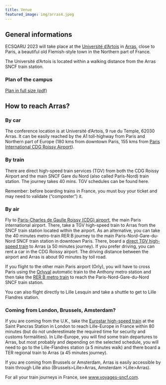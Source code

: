 ```yaml
---
title: Venue
featured_image: img/arras4.jpeg
---
```


## General informations

ECSQARU 2023 will take place at the [Université d’Artois](https://www.univ-artois.fr/) in [Arras](http://www.explorearras.com/?lng=en), close to Paris, a beautiful old Flemish-style town in the Northern part of France.

The Université d’Artois is located within a walking distance from the Arras SNCF train station.

### Plan of the campus

<html>
    <object type="application/pdf" name="PDF" id="PDF" width="100%" height="625px" data="https://www.cril.univ-artois.fr/ieaaie2017/campus.pdf">
    </object>
</html>

[Plan in full size (pdf)](https://www.cril.univ-artois.fr/ieaaie2017/campus.pdf)

## How to reach Arras?

### By car

The conference location is at Université d’Artois, 9 rue du Temple, 62030 Arras. It can be easily reached by the A1 toll-highway from Paris and Northern part of Europe (180 kms from downtown Paris, 155 kms from [Paris International CDG Roissy Airport](https://www.parisaeroport.fr/)).

### By train

There are direct high-speed train services (TGV) from both the CDG Roissy Airport and the main SNCF Gare du Nord (also called Paris-Nord) train station. The journey takes 40 mins. TGV schedules can be found here.

Remember: before boarding trains in France, you must buy your ticket and may need to validate (“composter”) it.

### By air

Fly to [Paris-Charles de Gaulle Roissy (CDG) airport](https://www.parisaeroport.fr/), the main Paris international airport. There, take a TGV high-speed train to Arras from the SNCF train station located within the airport. As an alternative, you can take the 40 minutes metro-train RER B journey to the main Paris-Nord-Gare-du-Nord SNCF train station in downtown Paris. There, board a [direct TGV high-speed train](https://en.voyages-sncf.com/en/?rfrr=Homepage_footer_United%20Kingdom) to Arras (a 50 minutes journey). If you prefer driving, you can rent a car in the CDG Roissy airport. The driving distance between the airport and Arras is about 90 minutes by toll road.

If you flight to the other main Paris airport (Orly), you will have to cross Paris using the [Orlyval](https://www.orlyval.com/) automatic train to the Anthony metro station and then take the [RER B metro train](https://www.ratp.fr/en/ratp/c_21879/visiting-paris/) to reach the Paris-Nord-Gare-du-Nord SNCF train station.

You can also flight directly to Lille Lesquin and take a shuttle to get to Lille Flandres station.

### Coming from London, Brussels, Amsterdam?

If you are coming from the U.K., take the [Eurostar high-speed train](https://www.eurostar.com/) at the Saint Pancras Station in London to reach Lille-Europe in France within 80 minutes (but do not underestimate the required time for security and customs formalities). In Lille-Europe, you will find some train departures to Arras, but most probably and depending on the selected schedule, you will need to go to the Lille-Flandres station (a 5 minutes walk) and there board a TER regional train to Arras (a 45 minutes journey).

If you are coming from Brussels or Amsterdam, Arras is easily accessible by train through Lille also (Brussels>Lille>Arras, Amsterdam >Lille>Arras).

For all your train journeys in France, see www.voyages-sncf.com.